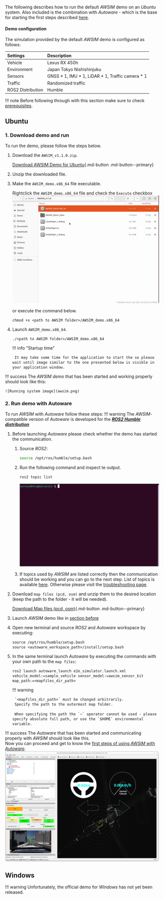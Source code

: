 The following describes how to run the default *AWSIM* demo on an *Ubuntu* system. Also included is the combination with *Autoware* - which is the base for starting the first steps described [here](../../FirstSteps/SetTheInitializationPosition/).

#### Demo configuration
    
The simulation provided by the default *AWSIM* demo is configured as follows:

| Settings          | Description                                         |
| :---------------- | :-------------------------------------------------- |
| Vehicle           | Lexus RX 450h                                       |
| Environment       | Japan Tokyo Nishishinjuku                           |
| Sensors           | GNSS * 1,  IMU * 1,  LiDAR * 1,  Traffic camera * 1 |
| Traffic           | Randomized traffic                                  |
| ROS2 Distribution | Humble                                              |


!!! note
    Before following through with this section make sure to check [prerequisites](../Prerequisites/).

## Ubuntu
### 1. Download demo and run

To run the demo, please follow the steps below.

1. Download the `AWSIM_v1.1.0.zip`.

    [Download AWSIM Demo for Ubuntu](https://github.com/tier4/AWSIM/releases/download/v1.1.0/AWSIM_v1.1.0.zip){.md-button .md-button--primary}

2. Unzip the downloaded file.

3. Make the `AWSIM_demo.x86_64` file executable.

    Rightclick the `AWSIM_demo.x86_64` file and check the `Execute` checkbox
    ![Make binary executable gif](demo_executable.gif)

    or execute the command below.

    ```
    chmod +x <path to AWSIM folder>/AWSIM_demo.x86_64
    ```

4. Launch `AWSIM_demo.x86_64`.
    ```
    ./<path to AWSIM folder>/AWSIM_demo.x86_64
    ``` 

    !!! info "Startup time"

        It may take some time for the application to start the so please wait until image similar to the one presented below is visible in your application window.



!!! success
    The *AWSIM demo* that has been started and working properly should look like this:

    ![Running system image](awsim.png)

### 2. Run demo with Autoware
To run *AWSIM* with *Autoware* follow these steps:
!!! warning
    The *AWSIM*-compatible version of *Autoware* is developed for the [***ROS2 Humble distribution***](https://docs.ros.org/en/rolling/Releases/Release-Humble-Hawksbill.html)

   
1.  Before launching *Autoware* please check whether the demo has started the communication.
    
    1. Source *ROS2*:

        ```bash
        source /opt/ros/humble/setup.bash
        ```

    1. Run the following command and inspect te output.

        ```bash
        ros2 topic list
        ```

        ![demo topic list](demo_topic_list.gif)

    1. If topics used by *AWSIM* are listed correctly then the communication should be working and you can go to the next step. List of topics is available [here](../../ProjectGuide/Ros2TopicList/).
    Otherwise please visit the [troubleshooting page](../../../DeveloperGuide/TroubleShooting/).


2. Download `map files (pcd, osm)` and unzip them to the desired location<br> (keep the path to the folder - it will be needed).

    [Download Map files (pcd, osm)](https://github.com/tier4/AWSIM/releases/download/v1.1.0/nishishinjuku_autoware_map.zip){.md-button .md-button--primary}

3. Launch *AWSIM* demo like in [section before](#download-and-run)

4. Open new terminal and source *ROS2* and *Autoware* workspace by executing:

    ```
    source /opt/ros/humble/setup.bash
    source <autoware_workspace_path>/install/setup.bash
    ```

5. In the same terminal launch *Autoware* by executing the commands with your own path to the `map files`:

    ```
    ros2 launch autoware_launch e2e_simulator.launch.xml vehicle_model:=sample_vehicle sensor_model:=awsim_sensor_kit map_path:=<mapfiles_dir_path>
    ```

    !!! warning

        `<mapfiles_dir_path>` must be changed arbitrarily.
        Specify the path to the outermost map folder.
        
        When specifying the path the `~` operator cannot be used - please specify absolute full path, or use the `$HOME` environmental variable.




!!! success
    The *Autoware* that has been started and communicating properly with *AWSIM* should look like this. <br>Now you can proceed and get to know the [first steps of using *AWSIM* with *Autoware*](../../FirstSteps/SetTheInitializationPosition/).
    ![autoware](autoware.png)
  


## Windows
!!! warning
    Unfortunately, the official demo for *Windows* has not yet been released.
